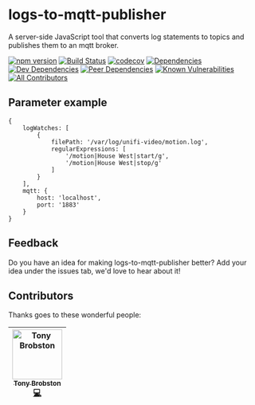 # logs-to-mqtt-publisher
A server-side JavaScript tool that converts log statements to topics and publishes them to an mqtt broker.

[![npm version](https://badge.fury.io/js/logs-to-mqtt-publisher.svg)](https://badge.fury.io/js/logs-to-mqtt-publisher)
[![Build Status](https://travis-ci.org/TonyBrobston/logs-to-mqtt-publisher.svg?branch=master)](https://travis-ci.org/TonyBrobston/logs-to-mqtt-publisher)
[![codecov](https://codecov.io/gh/TonyBrobston/logs-to-mqtt-publisher/branch/master/graph/badge.svg)](https://codecov.io/gh/tonybrobston/logs-to-mqtt-publisher)
[![Dependencies](https://david-dm.org/tonybrobston/logs-to-mqtt-publisher/status.svg)](https://david-dm.org/tonybrobston/logs-to-mqtt-publisher)
[![Dev Dependencies](https://david-dm.org/tonybrobston/logs-to-mqtt-publisher/dev-status.svg)](https://david-dm.org/tonybrobston/logs-to-mqtt-publisher?type=dev)
[![Peer Dependencies](https://david-dm.org/tonybrobston/logs-to-mqtt-publisher/peer-status.svg)](https://david-dm.org/tonybrobston/logs-to-mqtt-publisher?type=peer)
[![Known Vulnerabilities](https://snyk.io/test/github/TonyBrobston/logs-to-mqtt-publisher/badge.svg?targetFile=package.json)](https://snyk.io/test/github/TonyBrobston/logs-to-mqtt-publisher?targetFile=package.json)
[![All Contributors](https://img.shields.io/badge/all_contributors-1-orange.svg)](#contributors)

## Parameter example
``` 
{
    logWatches: [
        {
            filePath: '/var/log/unifi-video/motion.log',
            regularExpressions: [
                '/motion|House West|start/g',
                '/motion|House West|stop/g'
            ]
        }
    ],
    mqtt: {
        host: 'localhost',
        port: '1883'
    }
}
```

## Feedback
Do you have an idea for making logs-to-mqtt-publisher better? Add your idea under the issues tab, we'd love to hear about it!

## Contributors
Thanks goes to these wonderful people:

<!-- ALL-CONTRIBUTORS-LIST:START - Do not remove or modify this section -->
<!-- prettier-ignore -->
| [<img src="https://avatars3.githubusercontent.com/u/4724577?v=4" width="100px;" alt="Tony Brobston"/><br /><sub><b>Tony Brobston</b></sub>](https://github.com/TonyBrobston)<br />[💻](https://github.com/TonyBrobston/logs-to-mqtt-publisher/commits?author=TonyBrobston "Code") |
| :---: |
<!-- ALL-CONTRIBUTORS-LIST:END -->
